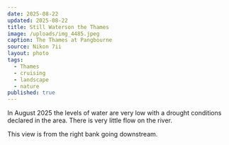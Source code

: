 ```yaml
---
date: 2025-08-22
updated: 2025-08-22
title: Still Waterson the Thames
image: /uploads/img_4485.jpeg
caption: The Thames at Pangbourne
source: Nikon 7ii
layout: photo
tags:
  - Thames
  - cruising
  - landscape
  - nature
published: true
---
```


In August 2025 the levels of water are very low with a drought conditions declared in the area. There is very little flow on the river.

This view is from the right bank going downstream.
